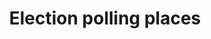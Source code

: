 ---
schema: default
title: Election polling places
organization: Moray Council
notes: >-
    Moray Council Polling Places. Point data showing the polling places for the Moray Council area. A polling place is a the particular building where people go to cast their vote(s) during elections.
resources:
  - name: Election polling places CSV
  - url: >-
      https://data-moray.opendata.arcgis.com/datasets/moray::polling-places-moray/about
  - format: CSV

  - name: Election polling places KML
  - url: >-
      https://data-moray.opendata.arcgis.com/datasets/moray::polling-places-moray/about
  - format: KML

  - name: Election polling places SHAPEFILE
  - url: >-
      https://data-moray.opendata.arcgis.com/datasets/moray::polling-places-moray/about
  - format: SHAPEFILE

  - name: Election polling places GEOJSON
  - url: >-
      https://data-moray.opendata.arcgis.com/datasets/moray::polling-places-moray/about
  - format: GEOJSON

  - name: Election polling places CSV
  - url: >-
      https://data-moray.opendata.arcgis.com/datasets/moray::polling-districts-moray/about
  - format: CSV

  - name: Election polling places KML
  - url: >-
      https://data-moray.opendata.arcgis.com/datasets/moray::polling-districts-moray/about
  - format: KML

  - name: Election polling places SHAPEFILE
  - url: >-
      https://data-moray.opendata.arcgis.com/datasets/moray::polling-districts-moray/about
  - format: SHAPEFILE

  - name: Election polling places GEOJSON
  - url: >-
      https://data-moray.opendata.arcgis.com/datasets/moray::polling-districts-moray/about
  - format: GEOJSON
license: Open Government Licence 3.0 (United Kingdom)
category:


  - Pollingmaintainer: Moray Council
maintainer_email: someone@example.com
---